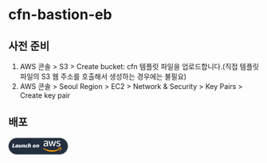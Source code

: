 # cfn-bastion-eb

## 사전 준비
1. AWS 콘솔 > S3 > Create bucket: cfn 템플릿 파일을 업로드합니다.(직접 템플릿 파일의 S3 웹 주소를 호출해서 생성하는 경우에는 불필요)
1. AWS 콘솔 > Seoul Region > EC2 > Network & Security > Key Pairs > Create key pair
 
 ## 배포

[![Launch the AWS Elastic Beanstalk app with CloudFormation](./docs/images/deploy-to-aws.png)](https://console.aws.amazon.com/cloudformation/home?region=ap-northeast-2#/stacks/quickcreate?templateUrl=https%3A%2F%2Frnd-cfn-repository-20221009.s3.ap-northeast-2.amazonaws.com%2Fcfn-bastioin-eb%2Fmain.yml&stackName=gc-cfn-stack&param_AppIngressPort=80&param_AppS3Bucket=&param_AppS3Key=&param_AutoScalingMaxInstanceCount=6&param_AutoScalingMinInstanceCount=2&param_AvailabilityZone1=ap-northeast-2a&param_AvailabilityZone2=ap-northeast-2c&param_EC2KeyPairName=&param_ELBIngressPort=80&param_EbInstanceType=t3.small&param_EnvironmentName=dev&param_KeyName=greencross&param_LogRetentionInDays=30&param_MFA=false&param_SSHFrom=0.0.0.0%2F0&param_SSLCertificateArn=&param_StackType=php)
